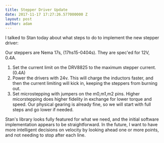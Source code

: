 ```yaml
---
title: Stepper Driver Update
date: 2017-11-17 17:27:26.577000000 Z
layout: post
author: adam
---
```


I talked to Stan today about what steps to do to implement the new stepper driver:

Our steppers are Nema 17s, (17hs15-0404s). They are spec'ed for 12V, 0.4A.

1. Set the current limit on the DRV8825 to the maximum stepper current. (0.4A)
2. Power the drivers with 24v. This will charge the inductors faster, and then the current limiting will kick in, keeping the steppers from burning out.
3. Set microstepping with jumpers on the m0,m1,m2 pins. Higher micorstepping does higher fidelity in exchange for lower torque and speed. Our physical gearing is already fine, so we will start with full steps and go lower if needed.

Stan's library looks fully featured for what we need, and the initial software implementation appears to be straightforward. In the future, I want to have more intelligent decisions on velocity by looking ahead one or more points, and not needing to stop after each line.
